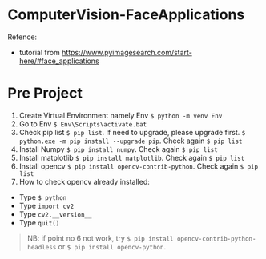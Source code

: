 # ComputerVision-FaceApplications

Refence:

- tutorial from https://www.pyimagesearch.com/start-here/#face_applications

# Pre Project

1. Create Virtual Environment namely Env `$ python -m venv Env`
2. Go to Env `$ Env\Scripts\activate.bat`
3. Check pip list `$ pip list`. If need to upgrade, please upgrade first. `$ python.exe -m pip install --upgrade pip`. Check again `$ pip list`
4. Install Numpy `$ pip install numpy`. Check again `$ pip list`
5. Install matplotlib `$ pip install matplotlib`. Check again `$ pip list`
6. Install opencv `$ pip install opencv-contrib-python`. Check again `$ pip list`
7. How to check opencv already installed:

- Type `$ python`
- Type `import cv2`
- Type `cv2.__version__`
- Type `quit()`

> NB: if point no 6 not work, try `$ pip install opencv-contrib-python-headless` or `$ pip install opencv-python`.
